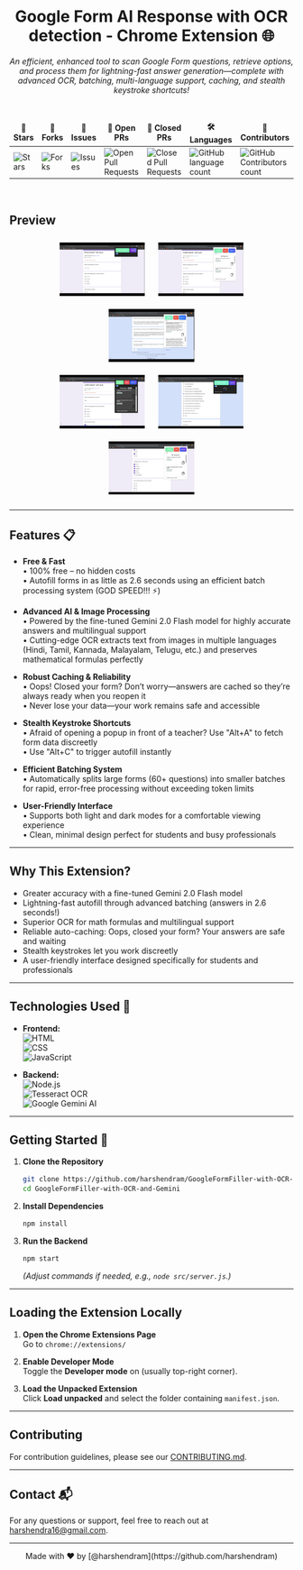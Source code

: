 <div align="center">

# **Google Form AI Response with OCR detection - Chrome Extension** 🌐

*An efficient, enhanced tool to scan Google Form questions, retrieve options, and process them for lightning-fast answer generation—complete with advanced OCR, batching, multi-language support, caching, and stealth keystroke shortcuts!*

</div>

<div align="center">
<br>

<table align="center">
    <thead align="center">
        <tr>
            <td><b>🌟 Stars</b></td>
            <td><b>🍴 Forks</b></td>
            <td><b>🐛 Issues</b></td>
            <td><b>🔔 Open PRs</b></td>
            <td><b>🔕 Closed PRs</b></td>
            <td><b>🛠️ Languages</b></td>
            <td><b>👥 Contributors</b></td>
        </tr>
     </thead>
    <tbody>
         <tr>
            <td><img alt="Stars" src="https://img.shields.io/github/stars/harshendram/GoogleFormFiller-with-OCR-and-Gemini?style=flat&logo=github"/></td>
            <td><img alt="Forks" src="https://img.shields.io/github/forks/harshendram/GoogleFormFiller-with-OCR-and-Gemini?style=flat&logo=github"/></td>
            <td><img alt="Issues" src="https://img.shields.io/github/issues/harshendram/GoogleFormFiller-with-OCR-and-Gemini?style=flat&logo=github"/></td>
            <td><img alt="Open Pull Requests" src="https://img.shields.io/github/issues-pr/harshendram/GoogleFormFiller-with-OCR-and-Gemini?style=flat&logo=github"/></td>
            <td><img alt="Closed Pull Requests" src="https://img.shields.io/github/issues-pr-closed/harshendram/GoogleFormFiller-with-OCR-and-Gemini?style=flat&color=critical&logo=github"/></td>
            <td><img alt="GitHub language count" src="https://img.shields.io/github/languages/count/harshendram/GoogleFormFiller-with-OCR-and-Gemini?style=flat&color=green&logo=github"></td>
            <td><img alt="GitHub Contributors count" src="https://img.shields.io/github/contributors/harshendram/GoogleFormFiller-with-OCR-and-Gemini?style=flat&color=blue&logo=github"/></td>
        </tr>
    </tbody>
</table>
</div>
<br>

## Preview

<div align="center">
  <img src="assets/banner1.png" alt="Banner 1" width="30%" style="margin:10px;">
  <img src="assets/banner2.png" alt="Banner 2" width="30%" style="margin:10px;">
  <img src="assets/banner3.png" alt="Banner 3" width="30%" style="margin:10px;">
  <br>
  <img src="assets/caching.png" alt="Banner 4" width="30%" style="margin:10px;">
  <img src="assets/banner5.png" alt="Banner 5" width="30%" style="margin:10px;">
  <img src="assets/banner6.png" alt="Banner 6" width="30%" style="margin:10px;">
</div>

---

## Features 📋

- **Free & Fast**  
  • 100% free – no hidden costs  
  • Autofill forms in as little as 2.6 seconds using an efficient batch processing system (GOD SPEED!!! ⚡️)

- **Advanced AI & Image Processing**  
  • Powered by the fine-tuned Gemini 2.0 Flash model for highly accurate answers and multilingual support  
  • Cutting-edge OCR extracts text from images in multiple languages (Hindi, Tamil, Kannada, Malayalam, Telugu, etc.) and preserves mathematical formulas perfectly

- **Robust Caching & Reliability**  
  • Oops! Closed your form? Don’t worry—answers are cached so they’re always ready when you reopen it  
  • Never lose your data—your work remains safe and accessible

- **Stealth Keystroke Shortcuts**  
  • Afraid of opening a popup in front of a teacher? Use "Alt+A" to fetch form data discreetly  
  • Use "Alt+C" to trigger autofill instantly

- **Efficient Batching System**  
  • Automatically splits large forms (60+ questions) into smaller batches for rapid, error-free processing without exceeding token limits

- **User-Friendly Interface**  
  • Supports both light and dark modes for a comfortable viewing experience  
  • Clean, minimal design perfect for students and busy professionals

---

## Why This Extension?

- Greater accuracy with a fine-tuned Gemini 2.0 Flash model  
- Lightning-fast autofill through advanced batching (answers in 2.6 seconds!)  
- Superior OCR for math formulas and multilingual support  
- Reliable auto-caching: Oops, closed your form? Your answers are safe and waiting  
- Stealth keystrokes let you work discreetly  
- A user-friendly interface designed specifically for students and professionals

---

## Technologies Used 🔧

- **Frontend:**  
  ![HTML](https://img.shields.io/badge/HTML-E34F26?style=for-the-badge&logo=html5&logoColor=white)  
  ![CSS](https://img.shields.io/badge/CSS-1572B6?style=for-the-badge&logo=css3&logoColor=white)  
  ![JavaScript](https://img.shields.io/badge/JavaScript-F7DF1E?style=for-the-badge&logo=javascript&logoColor=black)

- **Backend:**  
  ![Node.js](https://img.shields.io/badge/Node.js-43853D?style=for-the-badge&logo=node.js&logoColor=white)  
  ![Tesseract OCR](https://img.shields.io/badge/Tesseract_OCR-5d5d5d?style=for-the-badge&logo=tesseract&logoColor=white)  
  ![Google Gemini AI](https://img.shields.io/badge/Google_Gemini_AI-4285F4?style=for-the-badge&logo=google&logoColor=white)

---

## Getting Started 🚀

1. **Clone the Repository**  
   ```bash
   git clone https://github.com/harshendram/GoogleFormFiller-with-OCR-and-Gemini.git
   cd GoogleFormFiller-with-OCR-and-Gemini
   ```

2. **Install Dependencies**  
   ```bash
   npm install
   ```

3. **Run the Backend**  
   ```bash
   npm start
   ```
   *(Adjust commands if needed, e.g., `node src/server.js`.)*

---

## Loading the Extension Locally

1. **Open the Chrome Extensions Page**  
   Go to `chrome://extensions/`

2. **Enable Developer Mode**  
   Toggle the **Developer mode** on (usually top-right corner).

3. **Load the Unpacked Extension**  
   Click **Load unpacked** and select the folder containing `manifest.json`.

---

## Contributing

For contribution guidelines, please see our [CONTRIBUTING.md](CONTRIBUTING.md).

---

## Contact 📬

For any questions or support, feel free to reach out at [harshendra16@gmail.com](mailto:harshendra16@gmail.com).

---

<div align="center">
Made with ❤️ by [@harshendram](https://github.com/harshendram)
</div>
